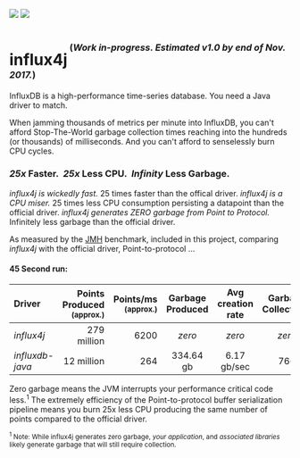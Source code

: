 [![][Build Status img]][Build Status]
[![][license img]][license]

# influx4j<sup><sup><sup>&nbsp;(*Work in-progress.  Estimated v1.0 by end of Nov. 2017.*)</sup></sup></sup>

InfluxDB is a high-performance time-series database.  You need a Java driver to match.

When jamming thousands of metrics per minute into InfluxDB, you can't afford Stop-The-World garbage collection times reaching into the hundreds (or thousands) of milliseconds.  And you can't afford to senselessly burn CPU cycles.

### *25x* Faster.&nbsp;&nbsp;*25x* Less CPU.&nbsp;&nbsp;*Infinity* Less Garbage.

*influx4j is wickedly fast.* 25 times faster than the offical driver.  *influx4j is a CPU miser.*  25 times less CPU consumption persisting a datapoint than the official driver.  *influx4j generates ZERO garbage from Point to Protocol.*  Infinitely less garbage than the official driver.

As measured by the [JMH](http://www.oracle.com/technetwork/articles/java/architect-benchmarking-2266277.html) benchmark, included in this project, comparing *influx4j* with the official driver, Point-to-protocol ...

#### 45 Second run:
| Driver           | Points Produced<br><sup>(approx.)</sup> | Points/ms<br><sup>(approx.)</sup> | Garbage<br>Produced  | Avg creation<br>rate | Garbage<br>Collections |
|:---------------- | ---------------------------------------:| ------:|:--------------------:|:--------------------:|:----------------------:|
| *influx4j*       | 279 million  | 6200 | *zero*   | *zero*       | *zero* |
| *influxdb-java*  | 12 million   |  264 | 334.64 gb | 6.17 gb/sec | 766 |

Zero garbage means the JVM interrupts your performance critical code less.<sup>1</sup>  The extremely efficiency of the Point-to-protocol buffer serialization pipeline means you burn 25x less CPU producing the same number of points compared to the official driver.

<sup><sup>1</sup>&nbsp;Note: While influx4j generates zero garbage, *your application*, and *associated libraries* likely generate garbage that will still require collection.</sup>

[Build Status]:https://travis-ci.org/brettwooldridge/influx4j
[Build Status img]:https://travis-ci.org/brettwooldridge/influx4j.svg?branch=master

[license]:LICENSE
[license img]:https://img.shields.io/badge/license-Apache%202-blue.svg
